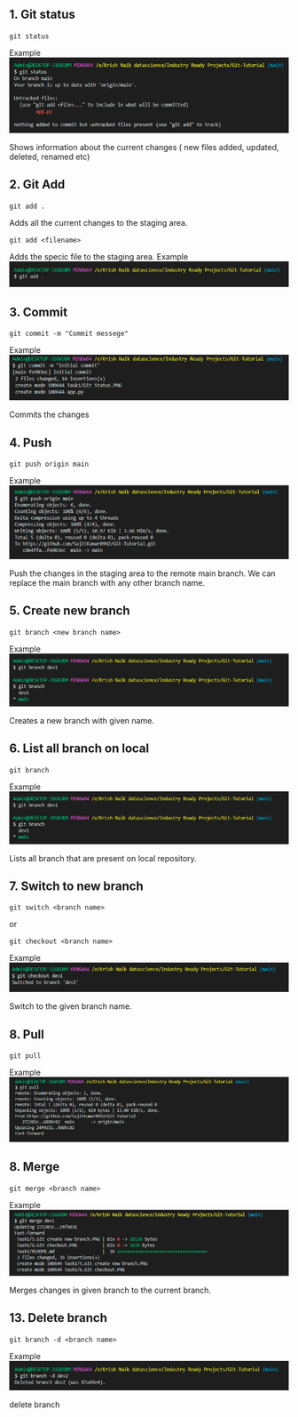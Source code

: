 ## 1. Git status
```
git status
```
Example
![](./1.Git%20Status.PNG)

Shows information about the current changes ( new files added, updated, deleted, renamed etc)

## 2. Git Add
```
git add .
```
Adds all the current changes to the staging area.

```
git add <filename>
```
Adds the specic file to the staging area.
Example
![](./2.Git%20add.PNG)

## 3. Commit
```
git commit -m "Commit messege"
```
Example
![](./3.Git%20Commit.PNG)

Commits the changes

## 4. Push

```
git push origin main
```
Example
![](./4.Git%20Push.PNG)

Push the changes in the staging area to the remote main branch. We can replace the main branch with any other branch name.

## 5. Create new branch

```
git branch <new branch name>
```
Example
![](./5.Git%20create%20new%20branch.PNG)

Creates a new branch with given name.

## 6. List all branch on local

```
git branch
```
Example
![](./5.Git%20create%20new%20branch.PNG)

Lists all branch that are present on local repository.

## 7. Switch to new branch

```
git switch <branch name>
```
or
```
git checkout <branch name>
```
Example
![](./6.Git%20checkout.PNG)

Switch to the given branch name.


## 8. Pull

```
git pull
```
Example
![](./7.Git%20pull.PNG)


## 8. Merge

```
git merge <branch name>
```
Example
![](./7.Git%20merge.PNG)

Merges changes in given branch to the current branch.
 

## 13. Delete branch

```
git branch -d <branch name>
```
Example
![](./9.Git%20delete%20branch.PNG)

delete branch
